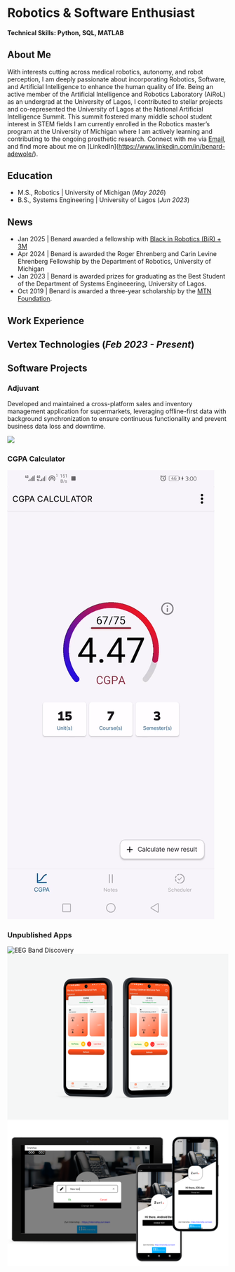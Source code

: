 # Robotics & Software Enthusiast

#### Technical Skills: Python, SQL, MATLAB

## About Me
With interests cutting across medical robotics, autonomy, and robot perception, I am deeply passionate about incorporating Robotics, Software, and Artificial Intelligence to enhance the human quality of life. Being an active member of the Artificial Intelligence and Robotics Laboratory (AiRoL) as an undergrad at the University of Lagos, I contributed to stellar projects and co-represented the University of Lagos at the National Artificial Intelligence Summit. This summit fostered many middle school student interest in STEM fields I am currently enrolled in the Robotics master’s program at the University of Michigan where I am actively learning and contributing to the ongoing prosthetic research. Connect with me via [Email](mailto:adbenard@umich.edu), and find more about me on ]LinkedIn](https://www.linkedin.com/in/benard-adewole/).

## Education							       		
- M.S., Robotics	          | University of Michigan (_May 2026_)	 			        		
- B.S., Systems Engineering | University of Lagos (_Jun 2023_)

## News							       		
- Jan 2025 | Benard awarded a fellowship with [Black in Robotics (BiR) + 3M](https://blackinrobotics.org/bir-3m-ms-student-tuition-fellowship)
- Apr 2024 | Benard is awarded the Roger Ehrenberg and Carin Levine Ehrenberg Fellowship by the Department of Robotics, University of Michigan
- Jan 2023 | Benard is awarded prizes for graduating as the Best Student of the Department of Systems Engineeering, University of Lagos.
- Oct 2019 | Benard is awarded a three-year scholarship by the [MTN Foundation](https://www.mtn.ng/scholarships/).

## Work Experience
**Vertex Technologies (_Feb 2023 - Present_)**
- 



## Software Projects
### Adjuvant

Developed and maintained a cross-platform sales and inventory management application for supermarkets, leveraging offline-first data with background synchronization to ensure continuous functionality and prevent business data loss and downtime.

![](/assets/img/UWP_screenshot.png)

### CGPA Calculator

![EEG Band Discovery](/assets/img/calculator.gif)

### Unpublished Apps

![EEG Band Discovery](/assets/img/Estudiar.png)
![EEG Band Discovery](/assets/img/PickleBall.png)
![EEG Band Discovery](/assets/img/crossplatform.png)


